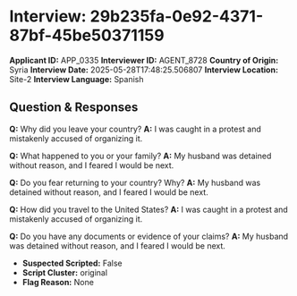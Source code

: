 # Interview: 29b235fa-0e92-4371-87bf-45be50371159
**Applicant ID:** APP_0335
**Interviewer ID:** AGENT_8728
**Country of Origin:** Syria
**Interview Date:** 2025-05-28T17:48:25.506807
**Interview Location:** Site-2
**Interview Language:** Spanish

## Question & Responses

**Q:** Why did you leave your country?
**A:** I was caught in a protest and mistakenly accused of organizing it.

**Q:** What happened to you or your family?
**A:** My husband was detained without reason, and I feared I would be next.

**Q:** Do you fear returning to your country? Why?
**A:** My husband was detained without reason, and I feared I would be next.

**Q:** How did you travel to the United States?
**A:** I was caught in a protest and mistakenly accused of organizing it.

**Q:** Do you have any documents or evidence of your claims?
**A:** My husband was detained without reason, and I feared I would be next.

- **Suspected Scripted:** False
- **Script Cluster:** original
- **Flag Reason:** None